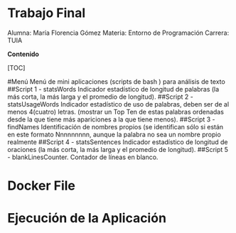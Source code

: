 # Trabajo Final
Alumna: María Florencia Gómez
Materia: Entorno de Programación
Carrera: TUIA

**Contenido**

[TOC]

#Menú
Menú de mini aplicaciones (scripts de bash ) para análisis de texto
##Script 1 - statsWords
Indicador estadístico de longitud de palabras (la más corta, la más larga y el
promedio de longitud).
##Script 2 - statsUsageWords
Indicador estadístico de uso de palabras, deben ser de al menos 4(cuatro)
letras. (mostrar un Top Ten de estas palabras ordenadas desde la que tiene
más apariciones a la que tiene menos). 
##Script 3 - findNames
Identificación de nombres propios (se identifican sólo si están en este formato Nnnnnnnnn, aunque la palabra no sea un nombre propio realmente
##Script 4 -  statsSentences
Indicador estadístico de longitud de oraciones (la más corta, la más larga y el
promedio de longitud).
##Script 5 - blankLinesCounter.
Contador de líneas en blanco.
# Docker File
# Ejecución de la Aplicación

